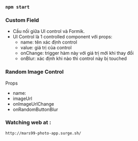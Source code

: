 

### `npm start`

### Custom Field 
- Cầu nối giữa UI control và Formik.
- UI Control là 1 controlled component với props: 
    - name: tên xác định control
    - value: giá trị của control
    - onChange: trigger hàm này với giá trị mới khi thay đổi
    - onBlur: xác định khi nào thì control này bị touched

### Random Image Control 
Props
- name:
- imageUrl
- onImageUrlChange
- onRandomButtonBlur

### Watching web at :
`http://mars99-photo-app.surge.sh/`
